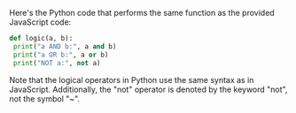 Here's the Python code that performs the same function as the provided JavaScript code:
```python
def logic(a, b):
 print("a AND b:", a and b)
 print("a OR b:", a or b)
 print("NOT a:", not a)
```
Note that the logical operators in Python use the same syntax as in JavaScript. Additionally, the "not" operator is denoted by the keyword "not", not the symbol "~".

